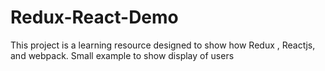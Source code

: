 # Redux-React-Demo
This project is a learning resource designed to show how Redux , Reactjs, and webpack. Small example to show display of users
